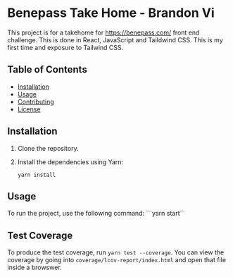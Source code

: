# Benepass Take Home - Brandon Vi

This project is for a takehome for https://benepass.com/ front end challenge. This is done in React, JavaScript and Taildwind CSS. This is my first time and exposure to Tailwind CSS. 

## Table of Contents

- [Installation](#installation)
- [Usage](#usage)
- [Contributing](#contributing)
- [License](#license)

## Installation

1. Clone the repository.
2. Install the dependencies using Yarn:

    ```
    yarn install
    ```

## Usage

To run the project, use the following command: ```yarn start``

## Test Coverage

To produce the test coverage, run ```yarn test --coverage```. You can view the coverage by going into ```coverage/lcov-report/index.html``` and open that file inside a browswer. 
